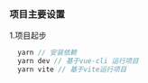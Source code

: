 ### 项目主要设置

1.项目起步

```node.js
  yarn // 安装依赖
  yarn dev // 基于vue-cli 运行项目
  yarn vite // 基于vite运行项目
```
